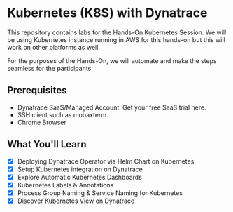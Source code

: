 # Kubernetes (K8S) with Dynatrace

This repository contains labs for the Hands-On Kubernetes Session. We will be using Kubernetes instance running in AWS for this hands-on but this will work on other platforms as well.

For the purposes of the Hands-On, we will automate and make the steps seamless for the participants

## Prerequisites
* Dynatrace SaaS/Managed Account. Get your free SaaS trial here.
* SSH client such as mobaxterm.
* Chrome Browser

## What You'll Learn
- [x] Deploying Dynatrace Operator via Helm Chart on Kubernetes
- [x] Setup Kubernetes integration on Dynatrace
- [x] Explore Automatic Kubernetes Dashboards
- [x] Kubernetes Labels & Annotations
- [x] Process Group Naming & Service Naming for Kubernetes
- [x] Discover Kubernetes View on Dynatrace
